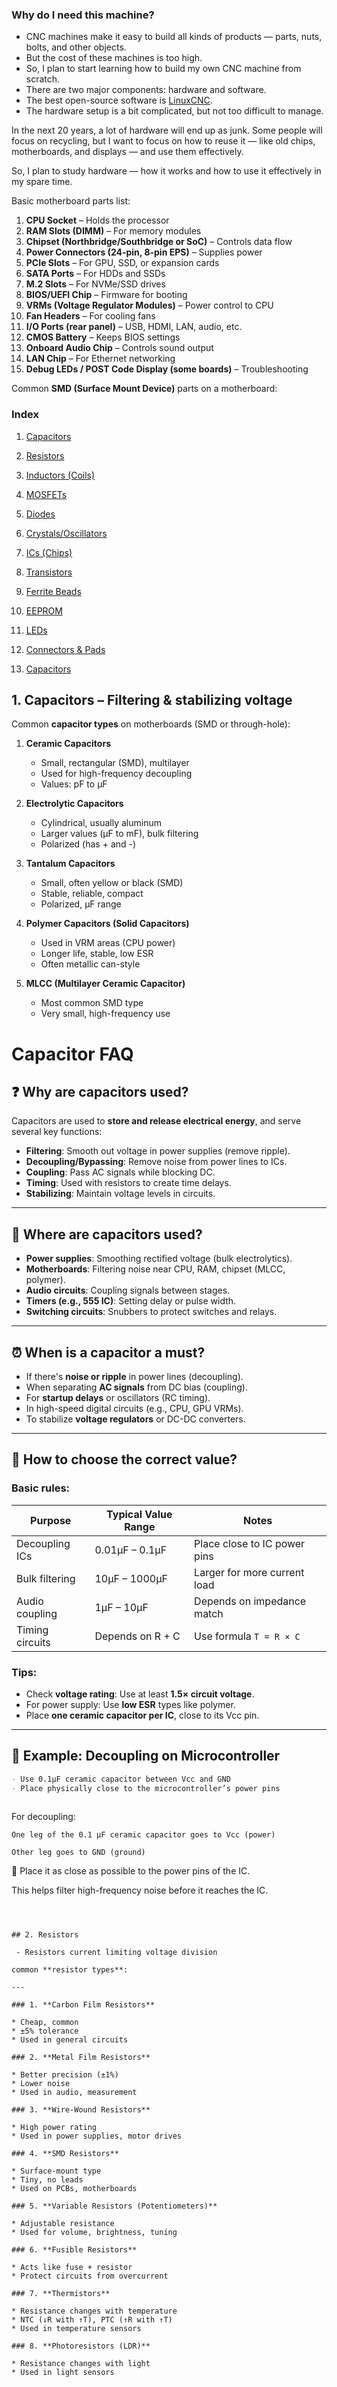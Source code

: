 



### Why do I need this machine?

 - CNC machines make it easy to build all kinds of products — parts, nuts, bolts, and other objects.
 - But the cost of these machines is too high.
 - So, I plan to start learning how to build my own CNC machine from scratch.
 - There are two major components: hardware and software.
 - The best open-source software is [LinuxCNC](https://linuxcnc.org/).
 - The hardware setup is a bit complicated, but not too difficult to manage.




In the next 20 years, a lot of hardware will end up as junk.
Some people will focus on recycling,
but I want to focus on how to reuse it — like old chips, motherboards, and displays — and use them effectively.

So, I plan to study hardware — how it works and how to use it effectively in my spare time.





Basic motherboard parts list:

1. **CPU Socket** – Holds the processor
2. **RAM Slots (DIMM)** – For memory modules
3. **Chipset (Northbridge/Southbridge or SoC)** – Controls data flow
4. **Power Connectors (24-pin, 8-pin EPS)** – Supplies power
5. **PCIe Slots** – For GPU, SSD, or expansion cards
6. **SATA Ports** – For HDDs and SSDs
7. **M.2 Slots** – For NVMe/SSD drives
8. **BIOS/UEFI Chip** – Firmware for booting
9. **VRMs (Voltage Regulator Modules)** – Power control to CPU
10. **Fan Headers** – For cooling fans
11. **I/O Ports (rear panel)** – USB, HDMI, LAN, audio, etc.
12. **CMOS Battery** – Keeps BIOS settings
13. **Onboard Audio Chip** – Controls sound output
14. **LAN Chip** – For Ethernet networking
15. **Debug LEDs / POST Code Display (some boards)** – Troubleshooting





Common **SMD (Surface Mount Device)** parts on a motherboard:

### Index
1. [Capacitors](#1-capacitors--filtering--stabilizing-voltage)  
2. [Resistors](#2-Resistors)  
3. [Inductors (Coils)](#3-inductors-coils--power-filtering)  
4. [MOSFETs](#4-mosfets--power-switching-used-in-vrms)  
5. [Diodes](#5-diodes--protection--rectification)  
6. [Crystals/Oscillators](#6-crystalsoscillators--clock-generation)  
7. [ICs (Chips)](#7-ics-chips--controllers-audio-lan-usb-bios-etc)  
8. [Transistors](#8-transistors--signal-switchingamplification)  
9. [Ferrite Beads](#9-ferrite-beads--noise-suppression)  
10. [EEPROM](#10-eeprom--stores-biosuefi)  
11. [LEDs](#11-leds--indicatorsdebug-lights)  
12. [Connectors & Pads](#12-connectors--pads--for-usb-fan-sata-etc)


1. [Capacitors](#1-capacitors--filtering--stabilizing-voltage)  

## 1. Capacitors – Filtering & stabilizing voltage

Common **capacitor types** on motherboards (SMD or through-hole):

1. **Ceramic Capacitors**

   * Small, rectangular (SMD), multilayer
   * Used for high-frequency decoupling
   * Values: pF to µF

2. **Electrolytic Capacitors**

   * Cylindrical, usually aluminum
   * Larger values (µF to mF), bulk filtering
   * Polarized (has + and -)

3. **Tantalum Capacitors**

   * Small, often yellow or black (SMD)
   * Stable, reliable, compact
   * Polarized, µF range

4. **Polymer Capacitors (Solid Capacitors)**

   * Used in VRM areas (CPU power)
   * Longer life, stable, low ESR
   * Often metallic can-style

5. **MLCC (Multilayer Ceramic Capacitor)**

   * Most common SMD type
   * Very small, high-frequency use




# Capacitor FAQ

## ❓ Why are capacitors used?

Capacitors are used to **store and release electrical energy**, and serve several key functions:

- **Filtering**: Smooth out voltage in power supplies (remove ripple).
- **Decoupling/Bypassing**: Remove noise from power lines to ICs.
- **Coupling**: Pass AC signals while blocking DC.
- **Timing**: Used with resistors to create time delays.
- **Stabilizing**: Maintain voltage levels in circuits.

---

## 📍 Where are capacitors used?

- **Power supplies**: Smoothing rectified voltage (bulk electrolytics).
- **Motherboards**: Filtering noise near CPU, RAM, chipset (MLCC, polymer).
- **Audio circuits**: Coupling signals between stages.
- **Timers (e.g., 555 IC)**: Setting delay or pulse width.
- **Switching circuits**: Snubbers to protect switches and relays.

---

## ⏰ When is a capacitor a must?

- If there's **noise or ripple** in power lines (decoupling).
- When separating **AC signals** from DC bias (coupling).
- For **startup delays** or oscillators (RC timing).
- In high-speed digital circuits (e.g., CPU, GPU VRMs).
- To stabilize **voltage regulators** or DC-DC converters.

---

## 📏 How to choose the correct value?

### Basic rules:

| Purpose        | Typical Value Range | Notes                         |
|----------------|---------------------|-------------------------------|
| Decoupling ICs | 0.01µF – 0.1µF      | Place close to IC power pins  |
| Bulk filtering | 10µF – 1000µF       | Larger for more current load  |
| Audio coupling | 1µF – 10µF          | Depends on impedance match    |
| Timing circuits| Depends on R + C    | Use formula `T = R × C`       |

### Tips:
- Check **voltage rating**: Use at least **1.5× circuit voltage**.
- For power supply: Use **low ESR** types like polymer.
- Place **one ceramic capacitor per IC**, close to its Vcc pin.

---

## 📘 Example: Decoupling on Microcontroller

```md
- Use 0.1µF ceramic capacitor between Vcc and GND
- Place physically close to the microcontroller’s power pins



```
For decoupling:

    One leg of the 0.1 µF ceramic capacitor goes to Vcc (power)

    Other leg goes to GND (ground)

📌 Place it as close as possible to the power pins of the IC.

This helps filter high-frequency noise before it reaches the IC.
```



## 2. Resistors 

 - Resistors current limiting voltage division

common **resistor types**:

---

### 1. **Carbon Film Resistors**

* Cheap, common
* ±5% tolerance
* Used in general circuits

### 2. **Metal Film Resistors**

* Better precision (±1%)
* Lower noise
* Used in audio, measurement

### 3. **Wire-Wound Resistors**

* High power rating
* Used in power supplies, motor drives

### 4. **SMD Resistors**

* Surface-mount type
* Tiny, no leads
* Used on PCBs, motherboards

### 5. **Variable Resistors (Potentiometers)**

* Adjustable resistance
* Used for volume, brightness, tuning

### 6. **Fusible Resistors**

* Acts like fuse + resistor
* Protect circuits from overcurrent

### 7. **Thermistors**

* Resistance changes with temperature
* NTC (↓R with ↑T), PTC (↑R with ↑T)
* Used in temperature sensors

### 8. **Photoresistors (LDR)**

* Resistance changes with light
* Used in light sensors




